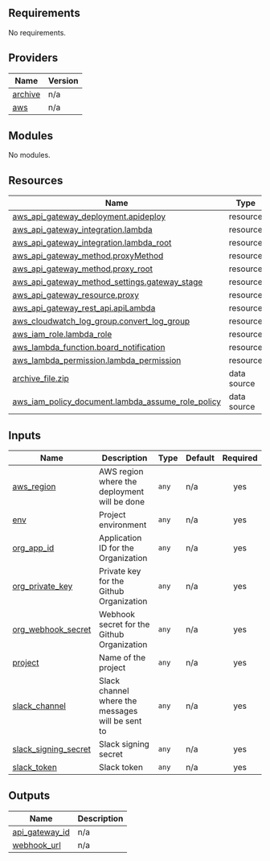 <!-- BEGIN_TF_DOCS -->
## Requirements

No requirements.

## Providers

| Name | Version |
|------|---------|
| <a name="provider_archive"></a> [archive](#provider\_archive) | n/a |
| <a name="provider_aws"></a> [aws](#provider\_aws) | n/a |

## Modules

No modules.

## Resources

| Name | Type |
|------|------|
| [aws_api_gateway_deployment.apideploy](https://registry.terraform.io/providers/hashicorp/aws/latest/docs/resources/api_gateway_deployment) | resource |
| [aws_api_gateway_integration.lambda](https://registry.terraform.io/providers/hashicorp/aws/latest/docs/resources/api_gateway_integration) | resource |
| [aws_api_gateway_integration.lambda_root](https://registry.terraform.io/providers/hashicorp/aws/latest/docs/resources/api_gateway_integration) | resource |
| [aws_api_gateway_method.proxyMethod](https://registry.terraform.io/providers/hashicorp/aws/latest/docs/resources/api_gateway_method) | resource |
| [aws_api_gateway_method.proxy_root](https://registry.terraform.io/providers/hashicorp/aws/latest/docs/resources/api_gateway_method) | resource |
| [aws_api_gateway_method_settings.gateway_stage](https://registry.terraform.io/providers/hashicorp/aws/latest/docs/resources/api_gateway_method_settings) | resource |
| [aws_api_gateway_resource.proxy](https://registry.terraform.io/providers/hashicorp/aws/latest/docs/resources/api_gateway_resource) | resource |
| [aws_api_gateway_rest_api.apiLambda](https://registry.terraform.io/providers/hashicorp/aws/latest/docs/resources/api_gateway_rest_api) | resource |
| [aws_cloudwatch_log_group.convert_log_group](https://registry.terraform.io/providers/hashicorp/aws/latest/docs/resources/cloudwatch_log_group) | resource |
| [aws_iam_role.lambda_role](https://registry.terraform.io/providers/hashicorp/aws/latest/docs/resources/iam_role) | resource |
| [aws_lambda_function.board_notification](https://registry.terraform.io/providers/hashicorp/aws/latest/docs/resources/lambda_function) | resource |
| [aws_lambda_permission.lambda_permission](https://registry.terraform.io/providers/hashicorp/aws/latest/docs/resources/lambda_permission) | resource |
| [archive_file.zip](https://registry.terraform.io/providers/hashicorp/archive/latest/docs/data-sources/file) | data source |
| [aws_iam_policy_document.lambda_assume_role_policy](https://registry.terraform.io/providers/hashicorp/aws/latest/docs/data-sources/iam_policy_document) | data source |

## Inputs

| Name | Description | Type | Default | Required |
|------|-------------|------|---------|:--------:|
| <a name="input_aws_region"></a> [aws\_region](#input\_aws\_region) | AWS region where the deployment will be done | `any` | n/a | yes |
| <a name="input_env"></a> [env](#input\_env) | Project environment | `any` | n/a | yes |
| <a name="input_org_app_id"></a> [org\_app\_id](#input\_org\_app\_id) | Application ID for the Organization | `any` | n/a | yes |
| <a name="input_org_private_key"></a> [org\_private\_key](#input\_org\_private\_key) | Private key for the Github Organization | `any` | n/a | yes |
| <a name="input_org_webhook_secret"></a> [org\_webhook\_secret](#input\_org\_webhook\_secret) | Webhook secret for the Github Organization | `any` | n/a | yes |
| <a name="input_project"></a> [project](#input\_project) | Name of the project | `any` | n/a | yes |
| <a name="input_slack_channel"></a> [slack\_channel](#input\_slack\_channel) | Slack channel where the messages will be sent to | `any` | n/a | yes |
| <a name="input_slack_signing_secret"></a> [slack\_signing\_secret](#input\_slack\_signing\_secret) | Slack signing secret | `any` | n/a | yes |
| <a name="input_slack_token"></a> [slack\_token](#input\_slack\_token) | Slack token | `any` | n/a | yes |

## Outputs

| Name | Description |
|------|-------------|
| <a name="output_api_gateway_id"></a> [api\_gateway\_id](#output\_api\_gateway\_id) | n/a |
| <a name="output_webhook_url"></a> [webhook\_url](#output\_webhook\_url) | n/a |
<!-- END_TF_DOCS -->
